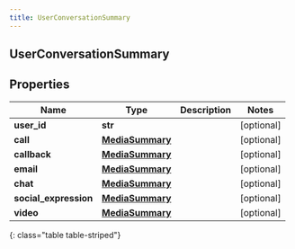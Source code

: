 ```yaml
---
title: UserConversationSummary
---
```

## UserConversationSummary

## Properties

|Name | Type | Description | Notes|
|------------ | ------------- | ------------- | -------------|
| **user_id** | **str** |  | [optional] |
| **call** | [**MediaSummary**](MediaSummary.html) |  | [optional] |
| **callback** | [**MediaSummary**](MediaSummary.html) |  | [optional] |
| **email** | [**MediaSummary**](MediaSummary.html) |  | [optional] |
| **chat** | [**MediaSummary**](MediaSummary.html) |  | [optional] |
| **social_expression** | [**MediaSummary**](MediaSummary.html) |  | [optional] |
| **video** | [**MediaSummary**](MediaSummary.html) |  | [optional] |
{: class="table table-striped"}


